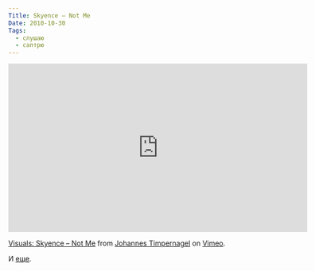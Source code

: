 ```yaml
---
Title: Skyence – Not Me
Date: 2010-10-30
Tags: 
  - слушаю
  - саптрю
---
```


<div class="text"><p><iframe src="http://player.vimeo.com/video/7713584" width="601" height="338" frameborder="0"></iframe></p><p><a href="http://vimeo.com/7713584">Visuals: Skyence – Not Me</a> from <a href="http://vimeo.com/clayfolio">Johannes Timpernagel</a> on <a href="http://vimeo.com">Vimeo</a>.</p>
<p>И <a href="http://vimeo.com/16219591">еще</a>.</p></div>